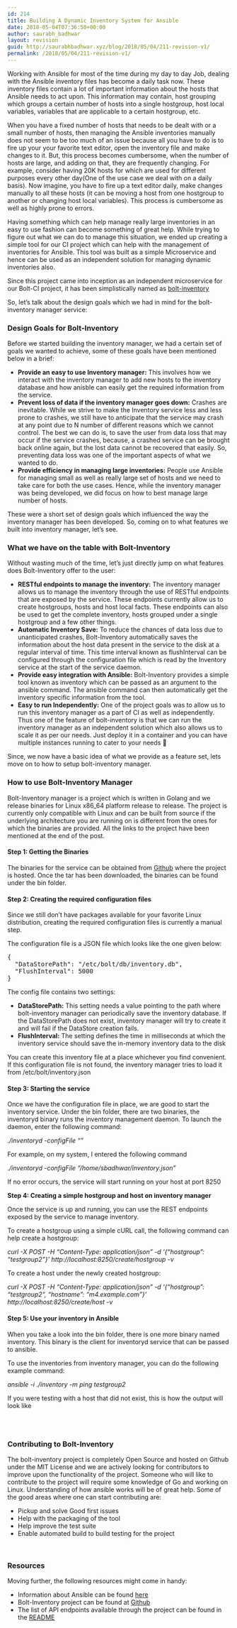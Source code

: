 ```yaml
---
id: 214
title: Building A Dynamic Inventory System for Ansible
date: 2018-05-04T07:36:50+00:00
author: saurabh_badhwar
layout: revision
guid: http://saurabhbadhwar.xyz/blog/2018/05/04/211-revision-v1/
permalink: /2018/05/04/211-revision-v1/
---
```

Working with Ansible for most of the time during my day to day Job, dealing with the Ansible inventory files has become a daily task now. These inventory files contain a lot of important information about the hosts that Ansible needs to act upon. This information may contain, host grouping which groups a certain number of hosts into a single hostgroup, host local variables, variables that are applicable to a certain hostgroup, etc.

When you have a fixed number of hosts that needs to be dealt with or a small number of hosts, then managing the Ansible inventories manually does not seem to be too much of an issue because all you have to do is to fire up your your favorite text editor, open the inventory file and make changes to it. But, this process becomes cumbersome, when the number of hosts are large, and adding on that, they are frequently changing. For example, consider having 20K hosts for which are used for different purposes every other day(One of the use case we deal with on a daily basis). Now imagine, you have to fire up a text editor daily, make changes manually to all these hosts (it can be moving a host from one hostgroup to another or changing host local variables). This process is cumbersome as well as highly prone to errors.

Having something which can help manage really large inventories in an easy to use fashion can become something of great help. While trying to figure out what we can do to manage this situation, we ended up creating a simple tool for our CI project which can help with the management of inventories for Ansible. This tool was built as a simple Microservice and hence can be used as an independent solution for managing dynamic inventories also.

Since this project came into inception as an independent microservice for our Bolt-CI project, it has been simplistically named as [bolt-inventory](https://github.com/h4xr/bolt-inventory)

So, let&#8217;s talk about the design goals which we had in mind for the bolt-inventory manager service:

### Design Goals for Bolt-Inventory

Before we started building the inventory manager, we had a certain set of goals we wanted to achieve, some of these goals have been mentioned below in a brief:

  * **Provide an easy to use Inventory manager:** This involves how we interact with the inventory manager to add new hosts to the inventory database and how anisble can easily get the required information from the service.
  * **Prevent loss of data if the inventory manager goes down:** Crashes are inevitable. While we strive to make the Inventory service less and less prone to crashes, we still have to anticipate that the service may crash at any point due to N number of different reasons which we cannot control. The best we can do is, to save the user from data loss that may occur if the service crashes, because, a crashed service can be brought back online again, but the lost data cannot be recovered that easily. So, preventing data loss was one of the important aspects of what we wanted to do.
  * **Provide efficiency in managing large inventories:** People use Ansible for managing small as well as really large set of hosts and we need to take care for both the use cases. Hence, while the inventory manager was being developed, we did focus on how to best manage large number of hosts.

These were a short set of design goals which influenced the way the inventory manager has been developed. So, coming on to what features we built into inventory manager, let&#8217;s see.

### What we have on the table with Bolt-Inventory

Without wasting much of the time, let&#8217;s just directly jump on what features does Bolt-Inventory offer to the user:

  * **RESTful endpoints to manage the inventory:** The inventory manager allows us to manage the inventory through the use of RESTful endpoints that are exposed by the service. These endpoints currently allow us to create hostgroups, hosts and host local facts. These endpoints can also be used to get the complete inventory, hosts grouped under a single hostgroup and a few other things.
  * **Automatic Inventory Save:** To reduce the chances of data loss due to unanticipated crashes, Bolt-Inventory automatically saves the information about the host data present in the service to the disk at a regular interval of time. This time interval known as flushInterval can be configured through the configuration file which is read by the Inventory service at the start of the service daemon.
  * **Provide easy integration with Ansible:** Bolt-Inventory provides a simple tool known as inventory which can be passed as an argument to the ansible command. The ansible command can then automatically get the inventory specific information from the tool.
  * **Easy to run Independently:** One of the project goals was to allow us to run this inventory manager as a part of CI as well as independently. Thus one of the feature of bolt-inventory is that we can run the inventory manager as an independent solution which also allows us to scale it as per our needs. Just deploy it in a container and you can have multiple instances running to cater to your needs 🙂

Since, we now have a basic idea of what we provide as a feature set, lets move on to how to setup bolt-inventory manager.

### How to use Bolt-Inventory Manager

Bolt-Inventory manager is a project which is written in Golang and we release binaries for Linux x86_64 platform release to release. The project is currently only compatible with Linux and can be built from source if the underlying architecture you are running on is different from the ones for which the binaries are provided. All the links to the project have been mentioned at the end of the post.

#### Step 1: Getting the Binaries

The binaries for the service can be obtained from [Github](https://github.com/h4xr/bolt-inventory/releases) where the project is hosted. Once the tar has been downloaded, the binaries can be found under the bin folder.

#### Step 2: Creating the required configuration files

Since we still don&#8217;t have packages available for your favorite Linux distribution, creating the required configuration files is currently a manual step.

The configuration file is a JSON file which looks like the one given below:

<pre>{
  "DataStorePath": "/etc/bolt/db/inventory.db",
  "FlushInterval": 5000
}</pre>

The config file contains two settings:

  * **DataStorePath:** This setting needs a value pointing to the path where bolt-inventory manager can periodically save the inventory database. If the DataStorePath does not exist, inventory manager will try to create it and will fail if the DataStore creation fails.
  * **FlushInterval:** The setting defines the time in milliseconds at which the inventory service should save the in-memory inventory data to the disk

You can create this inventory file at a place whichever you find convenient. If this configuration file is not found, the inventory manager tries to load it from /etc/bolt/inventory.json

#### Step 3: Starting the service

Once we have the configuration file in place, we are good to start the inventory service. Under the bin folder, there are two binaries, the inventoryd binary runs the inventory management daemon. To launch the daemon, enter the following command:

_./inventoryd -configFile &#8220;<path to your configuration file>&#8221;_

For example, on my system, I entered the following command

_./inventoryd -configFile &#8220;/home/sbadhwar/inventory.json&#8221;_

If no error occurs, the service will start running on your host at port 8250

**Step 4: Creating a simple hostgroup and host on inventory manager**

Once the service is up and running, you can use the REST endpoints exposed by the service to manage inventory.

To create a hostgroup using a simple cURL call, the following command can help create a hostgroup:

_curl -X POST -H &#8220;Content-Type: application/json&#8221; -d &#8216;{&#8220;hostgroup&#8221;: &#8220;testgroup2&#8221;}&#8217; http://localhost:8250/create/hostgroup -v_

To create a host under the newly created hostgroup:

_curl -X POST -H &#8220;Content-Type: application/json&#8221; -d &#8216;{&#8220;hostgroup&#8221;: &#8220;testgroup2&#8221;, &#8220;hostname&#8221;: &#8220;m4.example.com&#8221;}&#8217; http://localhost:8250/create/host -v_

#### Step 5: Use your inventory in Ansible

When you take a look into the bin folder, there is one more binary named inventory. This binary is the client for inventoryd service that can be passed to ansible.

To use the inventories from inventory manager, you can do the following example command:

_ansible -i ./inventory -m ping testgroup2_

If you were testing with a host that did not exist, this is how the output will look like

<img class="aligncenter size-full wp-image-213" src="https://i0.wp.com/saurabhbadhwar.xyz/blog/wp-content/uploads/2018/05/Screenshot-from-2018-05-04-12-50-16.png?fit=640%2C75" alt="" srcset="https://i0.wp.com/saurabhbadhwar.xyz/blog/wp-content/uploads/2018/05/Screenshot-from-2018-05-04-12-50-16.png?w=1306 1306w, https://i0.wp.com/saurabhbadhwar.xyz/blog/wp-content/uploads/2018/05/Screenshot-from-2018-05-04-12-50-16.png?resize=300%2C35 300w, https://i0.wp.com/saurabhbadhwar.xyz/blog/wp-content/uploads/2018/05/Screenshot-from-2018-05-04-12-50-16.png?resize=768%2C90 768w, https://i0.wp.com/saurabhbadhwar.xyz/blog/wp-content/uploads/2018/05/Screenshot-from-2018-05-04-12-50-16.png?resize=1024%2C120 1024w" sizes="(max-width: 640px) 100vw, 640px" data-recalc-dims="1" /> 

&nbsp;

### Contributing to Bolt-Inventory

The bolt-inventory project is completely Open Source and hosted on Github under the MIT License and we are actively looking for contributors to improve upon the functionality of the project. Someone who will like to contribute to the project will require some knowledge of Go and working on Linux. Understanding of how ansible works will be of great help. Some of the good areas where one can start contributing are:

  * Pickup and solve Good first issues
  * Help with the packaging of the tool
  * Help improve the test suite
  * Enable automated build to build testing for the project

&nbsp;

### Resources

Moving further, the following resources might come in handy:

  * Information about Ansible can be found [here](https://www.ansible.com/resources/get-started)
  * Bolt-Inventory project can be found at [Github](https://github.com/h4xr/bolt-inventory/)
  * The list of API endpoints available through the project can be found in the [README](https://github.com/h4xr/bolt-inventory/blob/master/README.md)

&nbsp;